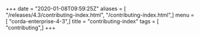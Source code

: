 +++
date = "2020-01-08T09:59:25Z"
aliases = [ "/releases/4.3/contributing-index.html", "/contributing-index.html",]
menu = [ "corda-enterprise-4-3",]
title = "contributing-index"
tags = [ "contributing",]
+++

